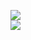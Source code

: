 [![](https://img.shields.io/badge/Made%20With-Github%20Spray-lightgrey.svg?style=for-the-badge&logo=github)](https://github.com/Annihil/github-spray#19629)  
[![](https://i.imgur.com/2DrTn0Z.gif)](https://github.com/Annihil/github-spray)